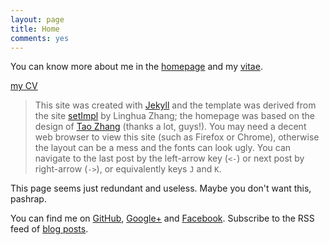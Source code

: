 ```yaml
---
layout: page
title: Home
comments: yes
---
```


You can know more about me in the [homepage](/) and my [vitae](../vitae/). 

[my CV](/media/image/Pahriya_Ashrap_CV.pdf)

> This site was created with [Jekyll](https://github.com/mojombo/jekyll) and the template was derived from the site [setImpl](http://lhzhang.com/) by Linghua Zhang; the homepage was based on the design of [Tao Zhang](http://ztpala.com/) (thanks a lot, guys!). You may need a decent web browser to view this site (such as Firefox or Chrome), otherwise the layout can be a mess and the fonts can look ugly. You can navigate to the last post by the left-arrow key (`<-`) or next post by right-arrow (`->`), or equivalently keys `J` and `K`.

This page seems just redundant and useless. Maybe you don't want this,
pashrap.


You can find me on [GitHub](https://github.com/hyiltiz/), [Google+](https://plus.google.com/110960771438948518308) and [Facebook](https://www.facebook.com/hyiltiz). Subscribe to the RSS feed of [blog posts](../feed/).
